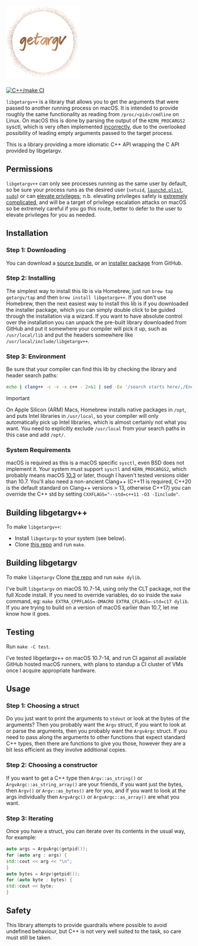 <h1><img src="logo.svg" width="200" alt="getargv"></h1>

[![C++/make CI](https://github.com/getargv/getargv.cpp/actions/workflows/actions.yml/badge.svg)](https://github.com/getargv/getargv.cpp/actions/workflows/actions.yml)

`libgetargv++` is a library that allows you to get the arguments that were passed to another running process on macOS. It is intended to provide roughly the same functionality as reading from `/proc/<pid>/cmdline` on Linux. On macOS this is done by parsing the output of the `KERN_PROCARGS2` sysctl, which is <span title="always, in my observation">very often</span> implemented [incorrectly](https://getargv.narzt.cam/hallofshame.html), due to the overlooked possibility of leading empty arguments passed to the target process.

This is a library providing a more idiomatic C++ API wrapping the C API provided by libgetargv.

## Permissions

`libgetargv++` can only see processes running as the same user by default, so be sure your process runs as the desired user (`setuid`, [`launchd.plist`](x-man-page://launchd.plist), [`sudo`](x-man-page://sudo)) or can [elevate privileges](https://developer.apple.com/library/archive/documentation/Security/Conceptual/SecureCodingGuide/Articles/AccessControl.html); n.b. elevating privileges safely is [extremely complicated](https://developer.apple.com/forums/thread/708765), and will be a target of privilege escalation attacks on macOS so be extremely careful if you go this route, better to defer to the user to elevate privileges for you as needed.

## Installation

### Step 1: Downloading

You can download a [source bundle](https://github.com/getargv/getargv.cpp/archive/refs/tags/0.1.tar.gz), or an [installer package](https://github.com/getargv/getargv.cpp/releases/download/0.1/libgetargv++-macos-13.dmg) from GitHub.

### Step 2: Installing

The simplest way to install this lib is via Homebrew, just run `brew tap getargv/tap` and then `brew install libgetargv++`. If you don't use Homebrew, then the next easiest way to install this lib is if you downloaded the installer package, which you can simply double click to be guided through the installation via a wizard. If you want to have absolute control over the installation you can unpack the pre-built library downloaded from GitHub and put it somewhere your compiler will pick it up, such as `/usr/local/lib` and put the headers somewhere like `/usr/local/include/libgetargv++`.

### Step 3: Environment

Be sure that your compiler can find this lib by checking the library and header search paths:

```bash
echo | clang++ -c -v -x c++ - 2>&1 | sed -Ee '/search starts here/,/End of search list/!d;/End of search list/q'
```

> [!IMPORTANT]
> On Apple Silicon (ARM) Macs, Homebrew installs native packages in `/opt`, and puts Intel libraries in `/usr/local`, so your compiler will only automatically pick up Intel libraries, which is almost certainly not what you want. You need to explicitly exclude `/usr/local` from your search paths in this case and add `/opt/`.

### System Requirements

macOS is required as this is a macOS specific `sysctl`, even BSD does not implement it. Your system must support `sysctl` and `KERN_PROCARGS2`, which probably means macOS [10.3](https://github.com/apple-oss-distributions/xnu/blob/xnu-517/bsd/sys/sysctl.h#L332) or later, though I haven't tested versions older than 10.7. You'll also need a non-ancient Clang++ (C++11 is required, C++20 is the default standard on Clang++ versions > 13, otherwise C++17) you can override the C++ std by setting `CXXFLAGS="--std=c++11 -O3 -Iinclude"`.

## Building libgetargv++

To make `libgetargv++`:

 - Install `libgetargv` to your system (see below).
 - Clone [this repo](https://github.com/getargv/getargv.cpp) and run `make`.

## Building libgetargv

To make `libgetargv` Clone [the repo](https://github.com/getargv/getargv) and run `make dylib`.

I've built `libgetargv` on macOS 10.7-14, using only the CLT package, not the full Xcode install. If you need to override variables, do so inside the `make` command, eg: `make EXTRA_CPPFLAGS=-DMACRO EXTRA_CFLAGS=-std=c17 dylib`. If you are trying to build on a version of macOS earlier than 10.7, let me know how it goes.

## Testing

Run `make -C test`.

I've tested libgetargv++ on macOS 10.7-14, and run CI against all available GitHub hosted macOS runners, with plans to standup a CI cluster of VMs once I acquire appropriate hardware.

## Usage

### Step 1: Choosing a struct

Do you just want to print the arguments to `stdout` or look at the bytes of the arguments? Then you probably want the `Argv` struct, if you want to look at or parse the arguments, then you probably want the `ArgvArgc` struct. If you need to pass along the arguments to other functions that expect standard C++ types, then there are functions to give you those, however they are a bit less efficient as they involve additional copies.

### Step 2: Choosing a constructor

If you want to get a C++ type then `Argv::as_string()` or `ArgvArgc::as_string_array()` are your friends, if you want just the bytes, then `Argv()` or `Argv::as_bytes()` are for you, and if you want to look at the args individually then `ArgvArgc()` or `ArgvArgc::as_array()` are what you want.

### Step 3: Iterating

Once you have a struct, you can iterate over its contents in the usual way, for example:

```cpp
auto args = ArgvArgc(getpid());
for (auto arg : args) {
std::cout << arg << "\n";
}
auto bytes = Argv(getpid());
for (auto byte : bytes) {
std::cout << byte;
}
```

## Safety

This library attempts to provide guardrails where possible to avoid undefined behaviour, but C++ is not very well suited to the task, so care must still be taken.
